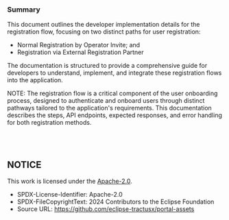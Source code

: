 ### Summary

This document outlines the developer implementation details for the registration flow, focusing on two distinct paths for user registration:

- Normal Registration by Operator Invite; and
- Registration via External Registration Partner

The documentation is structured to provide a comprehensive guide for developers to understand, implement, and integrate these registration flows into the application.

NOTE: The registration flow is a critical component of the user onboarding process, designed to authenticate and onboard users through distinct pathways tailored to the application's requirements. This documentation describes the steps, API endpoints, expected responses, and error handling for both registration methods.

<br>
<br>

## NOTICE

This work is licensed under the [Apache-2.0](https://www.apache.org/licenses/LICENSE-2.0).

- SPDX-License-Identifier: Apache-2.0
- SPDX-FileCopyrightText: 2024 Contributors to the Eclipse Foundation
- Source URL: https://github.com/eclipse-tractusx/portal-assets

